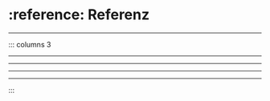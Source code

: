 # :reference: Referenz
---

::: columns 3
<v-book name="python-ref"></v-book>
***
<v-book name="thonny"></v-book>
***
<v-book name="mu-editor"></v-book>
***
<v-book name="pgzero-ref"></v-book>
***
<v-book name="microbit-ref"></v-book>
:::
